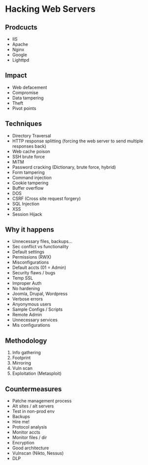 # Hacking Web Servers

## Prodcucts

- IIS
- Apache
- Nginx
- Google
- Lighttpd

## Impact

- Web defacement
- Compromise
- Data tampering
- Theft
- Pivot points

## Techniques

- Directory Traversal
- HTTP response splitting (forcing the web server to send multiple responses back)
- Web cache poison
- SSH brute force
- MiTM
- Password cracking (Dictionary, brute force, hybrid)
- Form tampering
- Command injection
- Cookie tampering
- Buffer overflow
- DOS
- CSRF (Cross site request forgery)
- SQL Injection
- XSS
- Session Hijack

## Why it happens

- Unnecessary files, backups...
- Sec conflict vs functionality
- Default settings
- Permissions (RWX)
- Misconfigurations
- Default accts (01 = Admin)
- Security flaws / bugs
- Temp SSL
- Improper Auth
- No hardening
- Joomla, Drupal, Wordpress
- Verbose errors
- Anyonymous users
- Sample Configs / Scripts
- Remote Admin
- Unnecessary services
- Mis configurations

## Methodology

1. Info gathering
2. Footprint
3. Mirroring
4. Vuln scan
5. Exploitation (Metasploit)

## Countermeasures

- Patche management process
- Alt sites / alt servers
- Test in non-prod env
- Backups
- Hire me!
- Protocol analysis
- Monitor accts
- Monitor files / dir
- Encryption
- Good architecture
- Vulnscan (Nikto, Nessus)
- DLP